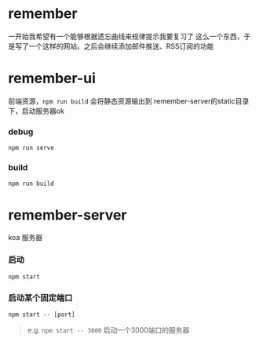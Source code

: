 # remember

一开始我希望有一个能够根据遗忘曲线来规律提示我要复习了 这么一个东西，于是写了一个这样的网站。之后会继续添加邮件推送、RSS订阅的功能

# remember-ui

前端资源，`npm run build` 会将静态资源输出到 remember-server的static目录下，启动服务器ok

### debug

`npm run serve`

### build

`npm run build`

# remember-server

koa 服务器

### 启动

`npm start`

### 启动某个固定端口

`npm start -- [port]`

> e.g. `npm start -- 3000` 启动一个3000端口的服务器
